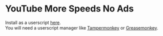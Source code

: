 # YouTube More Speeds No Ads

Install as a userscript [here](https://greasyfork.org/ru/scripts/504496-youtubemorespeeds).\
You will need a userscript manager like [Tampermonkey](https://chrome.google.com/webstore/detail/tampermonkey/dhdgffkkebhmkfjojejmpbldmpobfkfo) or [Greasemonkey](https://addons.mozilla.org/nl/firefox/addon/greasemonkey/).
